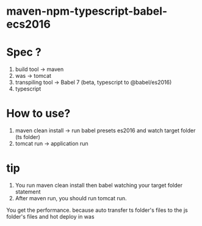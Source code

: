 # maven-npm-typescript-babel-ecs2016

# Spec ?
1. build tool -> maven
2. was -> tomcat
3. transpiling tool -> Babel 7 (beta, typescript to @babel/es2016)
4. typescript

# How to use?
1. maven clean install -> run babel presets es2016 and watch target folder (ts folder)
2. tomcat run -> application run

# tip
1. You run maven clean install then babel watching your target folder statement
2. After maven run, you should run tomcat run.

You get the performance. because auto transfer ts folder's files to the js folder's files and hot deploy in was 
 
